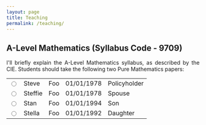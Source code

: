 ```yaml
---
layout: page
title: Teaching
permalink: /teaching/
---
```


<section>
<h1>A-Level Mathematics (Syllabus Code - 9709)</h1>

<p align="justify">I'll briefly explain the A-Level Mathematics syllabus, as described by the CIE. Students should take the following two Pure Mathematics papers: </p>

<table class="responstable">
 
  
  <tr>
    <td><input type="radio"/></td>
    <td>Steve</td>
    <td>Foo</td>
    <td>01/01/1978</td>
    <td>Policyholder</td>
  </tr>
  
  <tr>
    <td><input type="radio"/></td>
    <td>Steffie</td>
    <td>Foo</td>
    <td>01/01/1978</td>
    <td>Spouse</td>
  </tr>
  
  <tr>
    <td><input type="radio"/></td>
    <td>Stan</td>
    <td>Foo</td>
    <td>01/01/1994</td>
    <td>Son</td>
  </tr>
  
  <tr>
    <td><input type="radio"/></td>
    <td>Stella</td>
    <td>Foo</td>
    <td>01/01/1992</td>
    <td>Daughter</td>
  </tr>
  
</table>




</section>